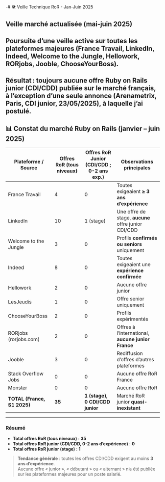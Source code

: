 
-# 🛠️ Veille Technique RoR - Jan-Juin 2025



## Veille marché actualisée (mai-juin 2025)
## Poursuite d’une veille active sur toutes les plateformes majeures (France Travail, LinkedIn, Indeed, Welcome to the Jungle, Hellowork, RORjobs, Jooble, ChooseYourBoss).
## Résultat : toujours aucune offre Ruby on Rails junior (CDI/CDD) publiée sur le marché français, à l’exception d’une seule annonce (Arenametrix, Paris, CDI junior, 23/05/2025), à laquelle j’ai postulé.

## 📊 Constat du marché Ruby on Rails (janvier – juin 2025)

| Plateforme / Source        | Offres RoR (tous niveaux) | Offres RoR Junior<br>(CDI/CDD ; 0-2 ans exp.) | Observations principales                                                  |
|----------------------------|---------------------------|----------------------------------------------|---------------------------------------------------------------------------|
| France Travail             | 4                         | 0                                            | Toutes exigeaient **≥ 3 ans d’expérience**                                |
| LinkedIn                   | 10                        | 1 (stage)                                    | Une offre de stage, **aucune** offre junior CDI/CDD                       |
| Welcome to the Jungle      | 3                         | 0                                            | Profils **confirmés ou seniors** uniquement                               |
| Indeed                     | 8                         | 0                                            | Toutes exigeaient une **expérience confirmée**                            |
| Hellowork                  | 2                         | 0                                            | Aucune offre junior                                                      |
| LesJeudis                  | 1                         | 0                                            | Offre senior uniquement                                                   |
| ChooseYourBoss             | 2                         | 0                                            | Profils expérimentés                                                      |
| RORjobs (rorjobs.com)      | 2                         | 0                                            | Offres à l’international, **aucune junior France**                        |
| Jooble                     | 3                         | 0                                            | Rediffusion d’offres d’autres plateformes                                 |
| Stack Overflow Jobs        | 0                         | 0                                            | Aucune offre RoR France                                                   |
| Monster                    | 0                         | 0                                            | Aucune offre RoR                                                          |
| **TOTAL (France, S1 2025)**| **35**                    | **1 (stage), 0 CDI/CDD junior**              | Marché RoR junior **quasi-inexistant**                                    |

---

### Résumé

- **Total offres RoR (tous niveaux)** : **35**  
- **Total offres RoR junior (CDI/CDD, 0-2 ans d’expérience)** : **0**  
- **Total offres RoR junior (stage)** : **1**  

> **Tendance générale** : toutes les offres CDI/CDD exigent au moins **3 ans d’expérience**.  
> Aucune offre « junior », « débutant » ou « alternant » n’a été publiée sur les plateformes majeures pour un poste salarié.
